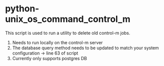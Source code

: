 # python-unix_os_command_control_m
This script is used to run a utility to delete old control-m jobs. 

1. Needs to run locally on the control-m server
2. The database query method needs to be updated to match your system configuration -> line 63 of script
3. Currently only supports postgres DB
